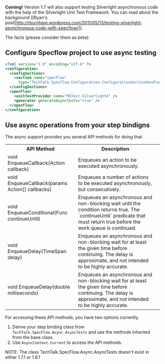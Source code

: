 **Coming!** Version 1.7 will also support testing Silverlight asynchronous code with the help of the Silverlight Unit Test Framework. You can read about the background [[Ryan's post|http://rburnham.wordpress.com/2011/05/13/testing-silverlight-asynchronous-code-with-specflow/]].

The facts (please consider them as beta):
## Configure Specflow project to use async testing

```xml
<?xml version="1.0" encoding="utf-8" ?>
<configuration>
  <configSections>
    <section name="specFlow"
      type="TechTalk.SpecFlow.Configuration.ConfigurationSectionHandler, TechTalk.SpecFlow"/>
  </configSections>
  <specFlow>
    <unitTestProvider name="MSTest.Silverlight4" />
    <generator generateAsyncTests="true" />
  </specFlow>
</configuration>
```

## Use async operations from your step bindigns

The async support provides you several API methods for doing that.
<table>
    <tr>
        <th>API Method</th>
        <th>Description</th>
    </tr>
    <tr>
        <td>void EnqueueCallback(Action callback)</td>
        <td>Enqueues an action to be executed asynchronously.<td>
    </tr>
    <tr>
        <td>void EnqueueCallback(params Action[] callbacks)</td>
        <td>Enqueues a number of actions to be executed asynchronously, but consecutively.<td>
    </tr>
    <tr>
        <td>void EnqueueConditional(Func<bool> continueUntil)</td>
        <td>Enqueues an asynchronous and non-blocking wait until the condition returns true.
The `continueUntil` predicate that must return true before the work queue is continued.<td>
    </tr>
    <tr>
        <td>void EnqueueDelay(TimeSpan delay)</td>
        <td>Enqueues an asynchronous and non-blocking wait for at least the given time before continuing. The delay is approximate, and not intended to be highly accurate.<td>
    </tr>
    <tr>
        <td>void EnqueueDelay(double milliseconds)</td>
        <td>Enqueues an asynchronous and non-blocking wait for at least the given time before continuing. The delay is approximate, and not intended to be highly accurate.<td>
    </tr>
</table>

For accessing these API methods, you have two options currently.

1. Derive your step binding class from `TechTalk.SpecFlow.Async.AsyncTests` and use the methods inherited from the base class.
2. Use `AsyncContext.Current` to access the API methods.


NOTE: The class TechTalk.SpecFlow.Async.AsyncTests doesn't exist in either 1.7.1 or 1.8.1